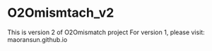 # O2Omismtach_v2
This is version 2 of O2Omismatch project
For version 1, please visit: 
maoransun.github.io
